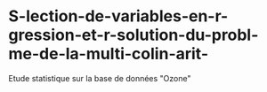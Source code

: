 # S-lection-de-variables-en-r-gression-et-r-solution-du-probl-me-de-la-multi-colin-arit-
Etude statistique sur la base de données "Ozone"
